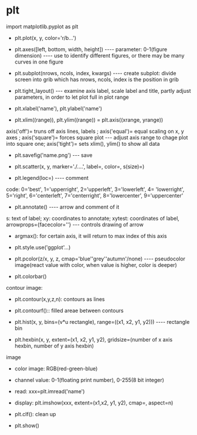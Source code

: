 # plt

import matplotlib.pyplot as plt

- plt.plot(x, y, color='r/b...')

- plt.axes([left, bottom, width, height]) ---- parameter: 0-1(figure dimension) ---- use to identify different figures, or there may be many curves in one figure

- plt.subplot(nrows, ncols, index, kwargs) ---- create subplot: divide screen into grib which has nrows, ncols, index is the position in grib

- plt.tight_layout() --- examine axis label, scale label and title, partly adjust parameters, in order to let plot full in plot range

- plt.xlabel('name'), plt.ylabel('name')

- plt.xlim((range)), plt.ylim((range)) = plt.axis((xrange, yrange)) 

axis('off')= truns off axis lines, labels ; axis('equal')= equal scaling on x, y axes ; axis('square')= forces square plot --- adjust axis range to chage plot into square one; axis('tight')= sets xlim(), ylim() to show all data

- plt.savefig('name.png') --- save

- plt.scatter(x, y, marker='./....', label=, color=, s(size)=)

- plt.legend(loc=) ---- comment 

code: 0='best', 1='upperright', 2='upperleft', 3='lowerleft', 4= 'lowerright', 5='right', 6='centerleft', 7='centerright', 8='lowercenter', 9='uppercenter'

- plt.annotate() ---- arrow and comment of it 

s: text of label; xy: coordinates to annotate; xytest: coordinates of label, arrowprops={facecolor=''} --- controls drawing of arrow

- argmax(): for certain axis, it will return to max index of this axis

- plt.style.use('ggplot'...)

- plt.pcolor(z/x, y, z, cmap='blue''grey''autumn'/none) ---- pseudocolor image(react value with color, when value is higher, color is deeper)

- plt.colorbar()

contour image: 
- plt.contour(x,y,z,n): contours as lines
- plt.contourf():: filled areae between contours

- plt.hist(x, y, bins=(v*u rectangle), range=((x1, x2, y1, y2))) ---- rectangle bin

- plt.hexbin(x, y, extent=(x1, x2, y1, y2), gridsize=(number of x axis hexbin, number of y axis hexbin)

image
- color image: RGB(red-green-blue)
- channel value: 0-1(floating print number), 0-255(8 bit integer)
- read: xxx=plt.imread('name')
- display: plt.imshow(xxx, extent=(x1,x2, y1, y2), cmap=, aspect=n)

- plt.clf(): clean up

- plt.show()



